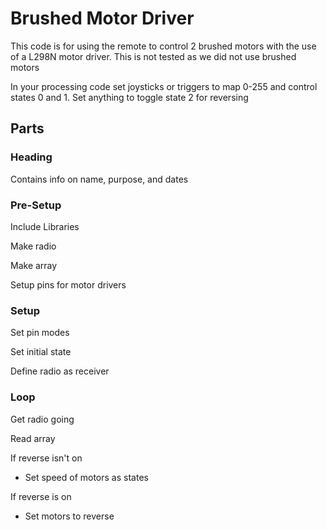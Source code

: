 # Brushed Motor Driver
This code is for using the remote to control 2 brushed motors with the use of a L298N motor driver. This is not tested as we did not use brushed motors

In your processing code set joysticks or triggers to map 0-255 and control states 0 and 1. Set anything to toggle state 2 for reversing

## Parts
### Heading
Contains info on name, purpose, and dates
### Pre-Setup
Include Libraries

Make radio

Make array

Setup pins for motor drivers
### Setup
Set pin modes

Set initial state

Define radio as receiver
### Loop
Get radio going

Read array

If reverse isn't on

 - Set speed of motors as states

If reverse is on

 - Set motors to reverse

